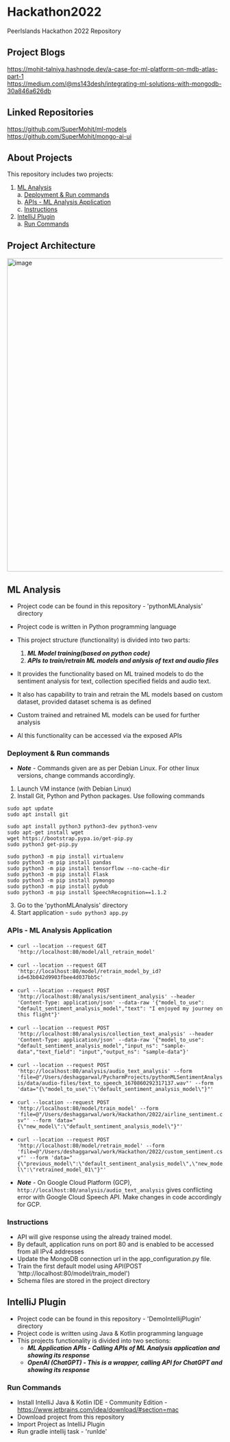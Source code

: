 # Hackathon2022
PeerIslands Hackathon 2022 Repository

## Project Blogs
https://mohit-talniya.hashnode.dev/a-case-for-ml-platform-on-mdb-atlas-part-1<br/>
https://medium.com/@ms143desh/integrating-ml-solutions-with-mongodb-30a846a626db

## Linked Repositories
https://github.com/SuperMohit/ml-models<br/>
https://github.com/SuperMohit/mongo-ai-ui

## About Projects
This repository includes two projects:
1. [ML Analysis](https://github.com/ms143desh/Hackathon2022#ml-analysis)<br/>
  a. [Deployment & Run commands](https://github.com/ms143desh/Hackathon2022#deployment--run-commands)<br/>
  b. [APIs - ML Analysis Application](https://github.com/ms143desh/Hackathon2022#apis---ml-analysis-application)<br/>
  c. [Instructions](https://github.com/ms143desh/Hackathon2022#instructions)<br/>
2. [IntelliJ Plugin](https://github.com/ms143desh/Hackathon2022#intellij-plugin)<br/>
  a. [Run Commands](https://github.com/ms143desh/Hackathon2022#run-commands)

## Project Architecture
<img width="731" alt="image" src="https://user-images.githubusercontent.com/19534198/212213814-7a3f4a97-db11-4db4-a2c5-280de492bf88.png">

## ML Analysis
- Project code can be found in this repository - 'pythonMLAnalysis' directory
- Project code is written in Python programming language
- This project structure (functionality) is divided into two parts:
  1. ***ML Model training(based on python code)***
  2. ***APIs to train/retrain ML models and anlysis of text and audio files***

- It provides the functionality based on ML trained models to do the sentiment analysis for text, collection specified fields and audio text.
- It also has capability to train and retrain the ML models based on custom dataset, provided dataset schema is as defined
- Custom trained and retrained ML models can be used for further analysis
- Al this functionality can be accessed via the exposed APIs

### Deployment & Run commands
- ***Note*** - Commands given are as per Debian Linux. For other linux versions, change commands accordingly.
1. Launch VM instance (with Debian Linux)
2. Install Git, Python and Python packages. Use following commands 
```
sudo apt update
sudo apt install git

sudo apt install python3 python3-dev python3-venv
sudo apt-get install wget
wget https://bootstrap.pypa.io/get-pip.py
sudo python3 get-pip.py

sudo python3 -m pip install virtualenv
sudo python3 -m pip install pandas
sudo python3 -m pip install tensorflow --no-cache-dir
sudo python3 -m pip install Flask
sudo python3 -m pip install pymongo
sudo python3 -m pip install pydub
sudo python3 -m pip install SpeechRecognition==1.1.2
```
3. Go to the 'pythonMLAnalysis' directory
4. Start application - ```sudo python3 app.py```

### APIs - ML Analysis Application
- ```curl --location --request GET 'http://localhost:80/model/all_retrain_model'```

- ```curl --location --request GET 'http://localhost:80/model/retrain_model_by_id?id=63b042d9903fbee4d037bb5c'```

- ```curl --location --request POST 'http://localhost:80/analysis/sentiment_analysis' --header 'Content-Type: application/json' --data-raw '{"model_to_use": "default_sentiment_analysis_model","text": "I enjoyed my journey on this flight"}'```

- ```curl --location --request POST 'http://localhost:80/analysis/collection_text_analysis' --header 'Content-Type: application/json' --data-raw '{"model_to_use": "default_sentiment_analysis_model","input_ns": "sample-data","text_field": "input","output_ns": "sample-data"}'```

- ```curl --location --request POST 'http://localhost:80/analysis/audio_text_analysis' --form 'file=@"/Users/deshaggarwal/PycharmProjects/pythonMLSentimentAnalysis/data/audio-files/text_to_speech_1670860292317137.wav"' --form 'data="{\"model_to_use\":\"default_sentiment_analysis_model\"}"'```

- ```curl --location --request POST 'http://localhost:80/model/train_model' --form 'file=@"/Users/deshaggarwal/work/Hackathon/2022/airline_sentiment.csv"' --form 'data="{\"new_model\":\"default_sentiment_analysis_model\"}"'```

- ```curl --location --request POST 'http://localhost:80/model/retrain_model' --form 'file=@"/Users/deshaggarwal/work/Hackathon/2022/custom_sentiment.csv"' --form 'data="{\"previous_model\":\"default_sentiment_analysis_model\",\"new_model\":\"retrained_model_01\"}"'```

- ***Note*** - On Google Cloud Platform (GCP), ```http://localhost:80/analysis/audio_text_analysis``` gives conflicting error with Google Cloud Speech API. Make changes in code accordingly for GCP.

### Instructions
- API will give response using the already trained model.
- By default, application runs on port 80 and is enabled to be accessed from all IPv4 addresses
- Update the MongoDB connection url in the app_configuration.py file.
- Train the first default model using API(POST 'http://localhost:80/model/train_model')
- Schema files are stored in the project directory

## IntelliJ Plugin
- Project code can be found in this repository - 'DemoIntellijPlugin' directory
- Project code is written using Java & Kotlin programming language
- This projects functionality is divided into two sections:
  - ***ML Application APIs - Calling APIs of ML Analysis application and showing its response***
  - ***OpenAI (ChatGPT) - This is a wrapper, calling API for ChatGPT and showing its response***

### Run Commands
- Install IntelliJ Java & Kotlin IDE - Community Edition - https://www.jetbrains.com/idea/download/#section=mac
- Download project from this repository
- Import Project as IntelliJ Plugin
- Run gradle intellij task - 'runIde'
